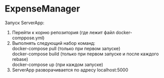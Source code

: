 # ExpenseManager
Запуск ServerApp:
1. Перейти к корню репозитория (где лежит файл docker-comppose.yml)
2. Выполнять следующий набор команд:  
   docker-compose pull (только при первом запуске)  
   docker-compose build (только при первом запуске и после каждого rebase)     
   docker-compose up (при каждом запуске)     
3. ServerApp разворачивается по адресу localhost:5000
